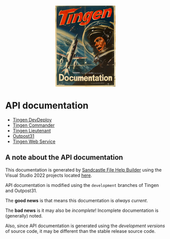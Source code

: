 <!-- u250611 -->

<div align="center">

  ![logo](/.github/image/logo/tngndocs-194x254.png)

</div>

# API documentation

* [Tingen DevDeploy](https://spectrum-health-systems.github.io/tingen-documentation/api/shfb-tingen-dev-deploy/)
* [Tingen Commander](https://spectrum-health-systems.github.io/tingen-documentation/api/shfb-tingen-commander/)
* [Tingen Lieutenant](https://spectrum-health-systems.github.io/tingen-documentation/api/shfb-tingen-lieutenant/)
* [Outpost31](https://spectrum-health-systems.github.io/tingen-documentation/api/shfb-outpost31/)
* [Tingen Web Service](https://spectrum-health-systems.github.io/tingen-documentation/api/shfb-tingen-web-service/)

## A note about the API documentation

This documentation is generated by [Sandcastle File Help Builder](https://github.com/EWSoftware/SHFB) using the Visual Studio 2022 projects located [here](../../sfhb/README.md).

API documentation is modified using the `development` branches of Tingen and Outpost31.

The **good news** is that means this documentation is *always current*.

The **bad news** is it may also be *incomplete*! Incomplete documentation is (generally) noted.

Also, since API documentation is generated using the *development versions* of source code, it may be different than the stable release source code.